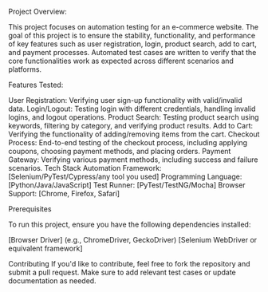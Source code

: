 Project Overview:

This project focuses on automation testing for an e-commerce website. The goal of this project is to ensure the stability, functionality, and performance of key features such as user registration, login, product search, add to cart, and payment processes. Automated test cases are written to verify that the core functionalities work as expected across different scenarios and platforms.

Features Tested:

User Registration: Verifying user sign-up functionality with valid/invalid data. 
Login/Logout: Testing login with different credentials, handling invalid logins, and logout operations.
Product Search: Testing product search using keywords, filtering by category, and verifying product results.
Add to Cart: Verifying the functionality of adding/removing items from the cart. 
Checkout Process: End-to-end testing of the checkout process, including applying coupons, choosing payment methods, and placing orders. 
Payment Gateway: Verifying various payment methods, including success and failure scenarios. Tech Stack Automation Framework: [Selenium/PyTest/Cypress/any tool you used] 
Programming Language: [Python/Java/JavaScript] 
Test Runner: [PyTest/TestNG/Mocha] 
Browser Support: [Chrome, Firefox, Safari]



Prerequisites

To run this project, ensure you have the following dependencies installed:

[Browser Driver] (e.g., ChromeDriver, GeckoDriver) [Selenium WebDriver or equivalent framework]

Contributing If you'd like to contribute, feel free to fork the repository and submit a pull request. Make sure to add relevant test cases or update documentation as needed.
